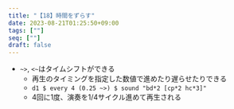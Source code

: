 ```yaml
---
title: "【18】時間をずらす"
date: 2023-08-21T01:25:50+09:00
tags: [""]
seq: [""]
draft: false
---
```


- `~>`, `<~`はタイムシフトができる
  - 再生のタイミングを指定した数値で進めたり遅らせたりできる
  - `d1 $ every 4 (0.25 ~>) $ sound "bd*2 [cp*2 hc*3]"`
  - 4回に1度、演奏を1/4サイクル進めて再生される